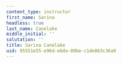 ```yaml
---
content_type: instructor
first_name: Sarina
headless: true
last_name: Canelake
middle_initial: ''
salutation: ''
title: Sarina Canelake
uid: 95551e55-e96d-e6da-80be-c1de863c36a9
---
```

